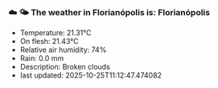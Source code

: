 ### ☁️ 🌤️  The weather in Florianópolis is: Florianópolis

- Temperature: 21.31°C
- On flesh: 21.43°C
- Relative air humidity: 74%
- Rain: 0.0 mm
- Description: Broken clouds
- last updated: 2025-10-25T11:12:47.474082
